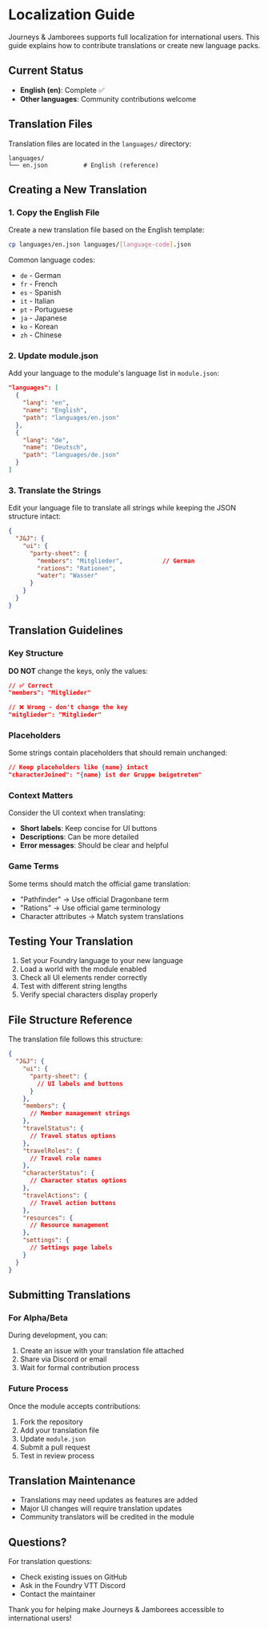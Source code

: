 # Localization Guide

Journeys & Jamborees supports full localization for international users. This guide explains how to contribute translations or create new language packs.

## Current Status

- **English (en)**: Complete ✅
- **Other languages**: Community contributions welcome

## Translation Files

Translation files are located in the `languages/` directory:

```
languages/
└── en.json          # English (reference)
```

## Creating a New Translation

### 1. Copy the English File

Create a new translation file based on the English template:

```bash
cp languages/en.json languages/[language-code].json
```

Common language codes:
- `de` - German
- `fr` - French  
- `es` - Spanish
- `it` - Italian
- `pt` - Portuguese
- `ja` - Japanese
- `ko` - Korean
- `zh` - Chinese

### 2. Update module.json

Add your language to the module's language list in `module.json`:

```json
"languages": [
  {
    "lang": "en",
    "name": "English",
    "path": "languages/en.json"
  },
  {
    "lang": "de",
    "name": "Deutsch",
    "path": "languages/de.json"
  }
]
```

### 3. Translate the Strings

Edit your language file to translate all strings while keeping the JSON structure intact:

```json
{
  "J&J": {
    "ui": {
      "party-sheet": {
        "members": "Mitglieder",           // German
        "rations": "Rationen",
        "water": "Wasser"
      }
    }
  }
}
```

## Translation Guidelines

### Key Structure

**DO NOT** change the keys, only the values:

```json
// ✅ Correct
"members": "Mitglieder"

// ❌ Wrong - don't change the key
"mitglieder": "Mitglieder"
```

### Placeholders

Some strings contain placeholders that should remain unchanged:

```json
// Keep placeholders like {name} intact
"characterJoined": "{name} ist der Gruppe beigetreten"
```

### Context Matters

Consider the UI context when translating:

- **Short labels**: Keep concise for UI buttons
- **Descriptions**: Can be more detailed
- **Error messages**: Should be clear and helpful

### Game Terms

Some terms should match the official game translation:

- "Pathfinder" → Use official Dragonbane term
- "Rations" → Use official game terminology
- Character attributes → Match system translations

## Testing Your Translation

1. Set your Foundry language to your new language
2. Load a world with the module enabled
3. Check all UI elements render correctly
4. Test with different string lengths
5. Verify special characters display properly

## File Structure Reference

The translation file follows this structure:

```json
{
  "J&J": {
    "ui": {
      "party-sheet": {
        // UI labels and buttons
      }
    },
    "members": {
      // Member management strings
    },
    "travelStatus": {
      // Travel status options
    },
    "travelRoles": {
      // Travel role names
    },
    "characterStatus": {
      // Character status options  
    },
    "travelActions": {
      // Travel action buttons
    },
    "resources": {
      // Resource management
    },
    "settings": {
      // Settings page labels
    }
  }
}
```

## Submitting Translations

### For Alpha/Beta

During development, you can:

1. Create an issue with your translation file attached
2. Share via Discord or email
3. Wait for formal contribution process

### Future Process

Once the module accepts contributions:

1. Fork the repository
2. Add your translation file
3. Update `module.json`
4. Submit a pull request
5. Test in review process

## Translation Maintenance

- Translations may need updates as features are added
- Major UI changes will require translation updates
- Community translators will be credited in the module

## Questions?

For translation questions:
- Check existing issues on GitHub
- Ask in the Foundry VTT Discord
- Contact the maintainer

Thank you for helping make Journeys & Jamborees accessible to international users!
